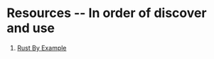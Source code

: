 # Resources -- In order of discover and use

1. [Rust By Example](https://doc.rust-lang.org/rust-by-example/hello.html)